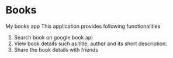 # Books
My books app
This application provides following functionalities
1) Search book on google book api
2) View book details such as title, auther and its short description.
3) Share the book details with friends

